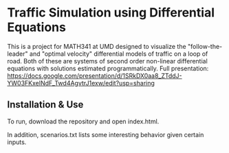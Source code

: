 # Traffic Simulation using Differential Equations

This is a project for MATH341 at UMD designed to visualize the "follow-the-leader" and "optimal velocity" differential models of traffic on a loop of road. Both of these are systems of second order non-linear differential equations with solutions estimated programmatically. Full presentation: https://docs.google.com/presentation/d/1SRkDX0aa8_ZTddJ-YW03FKxeINdF_Twd4AgvtrJ1exw/edit?usp=sharing

## Installation & Use

To run, download the repository and open index.html.

In addition, scenarios.txt lists some interesting behavior given certain inputs.